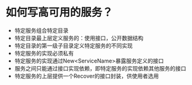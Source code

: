 # 如何写高可用的服务？
* 特定服务组合特定目录
* 特定目录最上层定义服务的：使用接口，公开数据结构
* 特定目录的第一级子目录定义特定服务的不同实现
* 特定服务的实现必须私有
* 特定服务的实现通过New\<ServiceName\>暴露服务定义的接口
* 服务之间只能通过接口实现依赖，即特定服务的实现依赖其他服务的接口
* 特定服务的上层提供一个Recover的接口封装，供使用者选用
